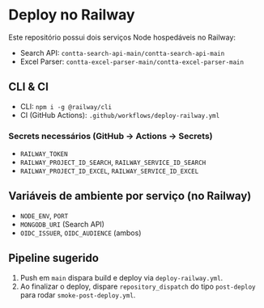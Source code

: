 # Deploy no Railway

Este repositório possui dois serviços Node hospedáveis no Railway:

- Search API: `contta-search-api-main/contta-search-api-main`
- Excel Parser: `contta-excel-parser-main/contta-excel-parser-main`

## CLI & CI
- CLI: `npm i -g @railway/cli`
- CI (GitHub Actions): `.github/workflows/deploy-railway.yml`

### Secrets necessários (GitHub → Actions → Secrets)
- `RAILWAY_TOKEN`
- `RAILWAY_PROJECT_ID_SEARCH`, `RAILWAY_SERVICE_ID_SEARCH`
- `RAILWAY_PROJECT_ID_EXCEL`, `RAILWAY_SERVICE_ID_EXCEL`

## Variáveis de ambiente por serviço (no Railway)
- `NODE_ENV`, `PORT`
- `MONGODB_URI` (Search API)
- `OIDC_ISSUER`, `OIDC_AUDIENCE` (ambos)

## Pipeline sugerido
1. Push em `main` dispara build e deploy via `deploy-railway.yml`.
2. Ao finalizar o deploy, dispare `repository_dispatch` do tipo `post-deploy` para rodar `smoke-post-deploy.yml`.
